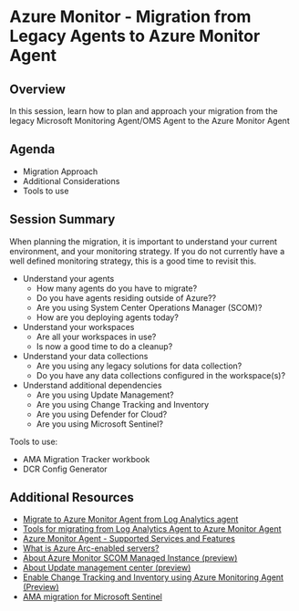 # Azure Monitor - Migration from Legacy Agents to Azure Monitor Agent

## Overview
In this session, learn how to plan and approach your migration from the legacy Microsoft Monitoring Agent/OMS Agent to the Azure Monitor Agent

## Agenda

* Migration Approach
* Additional Considerations
* Tools to use

## Session Summary

When planning the migration, it is important to understand your current environment, and your monitoring strategy. If you do not currently have a well defined monitoring strategy, this is a good time to revisit this.

* Understand your agents
    * How many agents do you have to migrate?
    * Do you have agents residing outside of Azure??
    * Are you using System Center Operations Manager (SCOM)?
    * How are you deploying agents today?
* Understand your workspaces
    * Are all your workspaces in use?
    * Is now a good time to do a cleanup?
* Understand your data collections
    * Are you using any legacy solutions for data collection?
    * Do you have any data collections configured in the workspace(s)?
* Understand additional dependencies
    * Are you using Update Management?
    * Are you using Change Tracking and Inventory
    * Are you using Defender for Cloud?
    * Are you using Microsoft Sentinel?


Tools to use:
* AMA Migration Tracker workbook
* DCR Config Generator


## Additional Resources
* [Migrate to Azure Monitor Agent from Log Analytics agent](https://learn.microsoft.com/en-us/azure/azure-monitor/agents/azure-monitor-agent-migration)
* [Tools for migrating from Log Analytics Agent to Azure Monitor Agent](https://learn.microsoft.com/en-us/azure/azure-monitor/agents/azure-monitor-agent-migration-tools)
* [Azure Monitor Agent - Supported Services and Features](https://learn.microsoft.com/en-us/azure/azure-monitor/agents/agents-overview#supported-services-and-features)
* [What is Azure Arc-enabled servers?](https://learn.microsoft.com/en-us/azure/azure-arc/servers/overview)
* [About Azure Monitor SCOM Managed Instance (preview)](https://learn.microsoft.com/en-us/system-center/scom/operations-manager-managed-instance-overview?view=sc-om-2022)
* [About Update management center (preview)](https://learn.microsoft.com/en-us/azure/update-center/overview)
* [Enable Change Tracking and Inventory using Azure Monitoring Agent (Preview)](https://learn.microsoft.com/en-us/azure/automation/change-tracking/enable-vms-monitoring-agent?tabs=singlevm)
* [AMA migration for Microsoft Sentinel](https://learn.microsoft.com/en-us/azure/sentinel/ama-migrate)